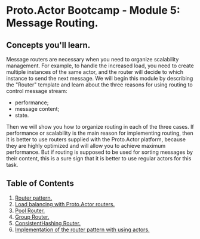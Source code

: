 # Proto.Actor Bootcamp - Module 5: Message Routing.

## Concepts you'll learn.

Message routers are necessary when you need to organize scalability management. For example, to handle the increased load, you need to create multiple instances of the same actor, and the router will decide to which instance to send the next message. We will begin this module by describing the "Router" template and learn about the three reasons for using routing to control message stream:

- performance;
- message content; 
- state.

Then we will show you how to organize routing in each of the three cases. If performance or scalability is the main reason for implementing routing, then it is better to use routers supplied with the Proto.Actor platform, because they are highly optimized and will allow you to achieve maximum performance. But if routing is supposed to be used for sorting messages by their content, this is a sure sign that it is better to use regular actors for this task.

## Table of Contents

1. [Router pattern.](lesson-1)
2. [Load balancing with Proto.Actor routers.](lesson-2)
3. [Pool Router.](lesson-3)
4. [Group Router.](lesson-4)
5. [ConsistentHashing Router.](lesson-5)
6. [Implementation of the router pattern with using actors.](lesson-6)

